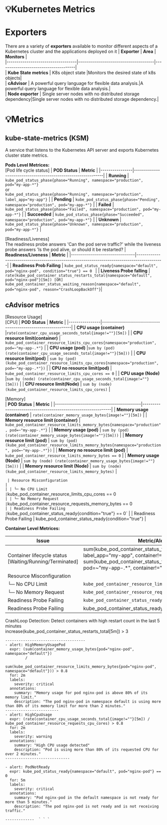 # 💡Kubernetes Metrics

# Exporters
There are a variety of **exporters** available to monitor different aspects of a Kubernetes cluster and the applications deployed on it
| **Exporter**                      | **Area**                             | **Monitors**                         |  
|-----------------------------------|--------------------------------------|--------------------------------------|  
| **Kube State metrics**            |  K8s object state                    |Monitors the desired state of k8s objects|  
| **cAdvisor**                      | A powerful query language for flexible data analysis.|A powerful query language for flexible data analysis.|   
| **Node exporter**                 | Single server nodes with no distributed storage dependency|Single server nodes with no distributed storage dependency.|    

# 💡Metrics

## kube-state-metrics (KSM) 
A service that listens to the Kubernetes API server and exports Kubernetes cluster state metrics.

**Pods Level Metrices:**   
[Pod life cycle status]
| **POD Status** | **Metric** |
|----------------|--------------------------------------------------------------|
| **Running**    | `kube_pod_status_phase{phase="Running", namespace="production", pod="my-app-*"}` <br> or <br> `kube_pod_status_phase{phase="Running", namespace="production", label_app="my-app"}` |
| **Pending**    | `kube_pod_status_phase{phase="Pending", namespace="production", pod="my-app-*"}` |
| **Failed**     | `kube_pod_status_phase{phase="Failed", namespace="production", pod="my-app-*"}` |
| **Succeeded**  | `kube_pod_status_phase{phase="Succeeded", namespace="production", pod="my-app-*"}` |
| **Unknown**    | `kube_pod_status_phase{phase="Unknown", namespace="production", pod="my-app-*"}` |

[Readiness/Liveness]  
The readiness probe answers 'Can the pod serve traffic?' while the liveness probe answers 'Is the pod alive, or should it be restarted?
| **Readiness/Liveness**         | **Metric**                                                                                |
|--------------------------------|-------------------------------------------------------------------------------------------|
| **Readiness Prob Failing**     | `kube_pod_status_ready{namespace="default", pod="nginx-pod", condition="true"} == 0 `     |
| **Liveness Probe falling**     | `rate(kube_pod_container_status_restarts_total{namespace="default", pod="nginx-pod"}[5m]) [OR] kube_pod_container_status_waiting_reason{namespace="default", pod="nginx-pod", reason="CrashLoopBackOff"}`|

## cAdvisor metrics
[Resource Usage]  
[CPU]
| **POD Status** | **Metric** |
|----------------|--------------------------------------------------------------|
| **CPU usage (container)**             |`rate(container_cpu_usage_seconds_total{image!=""}[5m])` |
| **CPU resource limit(container)**     | `kube_pod_container_resource_limits_cpu_cores{namespace="production", pod=~"my-app-.*"}` |
| **CPU usage (pod)**                   |`sum by (pod) (rate(container_cpu_usage_seconds_total{image!=""}[5m]))` |
| **CPU resource limit(pod)**           | `sum by (pod) (kube_pod_container_resource_limits_cpu_cores{namespace="production", pod=~"my-app-.*"})` |
| **CPU no resource limit(pod)**        | `kube_pod_container_resource_limits_cpu_cores == 0` |
| **CPU usage (Node)**                  |`sum by (node) (rate(container_cpu_usage_seconds_total{image!=""}[5m]))` |
| **CPU resource limit(Node)**          | `sum by (node) (kube_pod_container_resource_limits_cpu_cores)` |

[Memory]  
| **POD Status**                            | **Metric** |
|-------------------------------------------|--------------------------------------------------------------|
| **Memory usage (container)**              | `rate(container_memory_usage_bytes{image!=""}[5m])` |
| **Memory resource limit (container)**     | `kube_pod_container_resource_limits_memory_bytes{namespace="production", pod=~"my-app-.*"}` |
| **Memory usage (pod)**                    | `sum by (pod) (rate(container_memory_usage_bytes{image!=""}[5m]))` |
| **Memory resource limit (pod)**           | `sum by (pod) (kube_pod_container_resource_limits_memory_bytes{namespace="production", pod=~"my-app-.*"})` |
| **Memory no resource limit (pod)**        | `kube_pod_container_resource_limits_memory_bytes == 0` |
| **Memory usage (Node)**                   | `sum by (node) (rate(container_memory_usage_bytes{image!=""}[5m]))` |
| **Memory resource limit (Node)**          | `sum by (node) (kube_pod_container_resource_limits_memory_bytes)` |














 ` ` `
| Resource Misconfiguration                                               |                                                                                   |
| └─ No CPU Limit                                                         | `kube_pod_container_resource_limits_cpu_cores == 0`                               |
| └─ No Memory Request                                                    | `kube_pod_container_resource_requests_memory_bytes == 0`                          |
| Readiness Probe Failing                                                 | `kube_pod_container_status_ready{condition="true"} == 0`                          |
| Readiness Probe Failing                                                 |  kube_pod_container_status_ready{condition="true"}                                |


**Container Level Metrices:** 

| Issue                            | Metric/Alert Expression                                                                                         |
|----------------------------------------------------------|------------------------------------------------------------------------------------|
| Container lifecycle status [Waiting/Running/Terminated]  | sum(kube_pod_container_status_terminated{namespace="production", label_app="my-app", container!="", reason="OOMKilled"}) > 0 [OR] sum(kube_pod_container_status_terminated{namespace="production", pod=~"my-app-.*", container!="", reason="OOMKilled"}) > 0|  
| Resource Misconfiguration                                |                                                                                   |
| └─ No CPU Limit                                          | `kube_pod_container_resource_limits_cpu_cores == 0`                               |
| └─ No Memory Request                                     | `kube_pod_container_resource_requests_memory_bytes == 0`                          |
| Readiness Probe Failing                                  | `kube_pod_container_status_ready{condition="true"} == 0`                          |
| Readiness Probe Failing                                  |  kube_pod_container_status_ready{condition="true"}                                |

CrashLoop Detection: Detect containers with high restart count in the last 5 minutes  
increase(kube_pod_container_status_restarts_total[5m]) > 3  




```
------------------------------------
- alert: HighMemoryUsagePod
  expr: (sum(container_memory_usage_bytes{pod="nginx-pod", namespace="default"}) 
         / 
         sum(kube_pod_container_resource_limits_memory_bytes{pod="nginx-pod", namespace="default"})) > 0.8
  for: 2m
  labels:
    severity: critical
  annotations:
    summary: "Memory usage for pod nginx-pod is above 80% of its memory limit."
    description: "The pod nginx-pod in namespace default is using more than 80% of its memory limit for more than 2 minutes."
------------------------
- alert: HighCpuUsage
  expr: (rate(container_cpu_usage_seconds_total{image!=""}[5m]) / kube_pod_container_resource_requests_cpu_cores) > 0.8
  for: 2m
  labels:
    severity: warning
  annotations:
    summary: "High CPU usage detected"
    description: "Pod is using more than 80% of its requested CPU for over 2 minutes."
-----------------------------

- alert: PodNotReady
  expr: kube_pod_status_ready{namespace="default", pod="nginx-pod"} == 0
  for: 5m
  labels:
    severity: critical
  annotations:
    summary: "Pod nginx-pod in the default namespace is not ready for more than 5 minutes."
    description: "The pod nginx-pod is not ready and is not receiving traffic."

-------------  ` ` `
```
